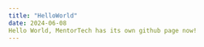 ```yaml
---
title: "HelloWorld"
date: 2024-06-08
Hello World, MentorTech has its own github page now! 
---
```



